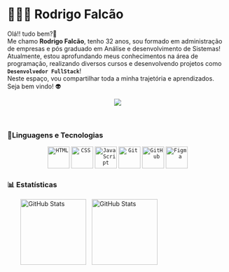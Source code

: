 # 👨🏼‍💻 Rodrigo Falcão 

Olá!! tudo bem?👋<br>
Me chamo **Rodrigo Falcão**, tenho 32 anos, sou formado em administração de empresas e pós graduado em Análise e desenvolvimento de Sistemas!<br>
Atualmente, estou aprofundando meus conhecimentos na área de programação, realizando diversos cursos e desenvolvendo projetos como <br> **`Desenvolvedor FullStack`**!<br> 
Neste espaço, vou compartilhar toda a minha trajetória e aprendizados.<br>
Seja bem vindo! 👽

<div align="center">
 <a href="https://www.linkedin.com/in/rodrigo-falcao-ferreira/" target="_blank"><img src="https://img.shields.io/badge/-LinkedIn-%230077B5?style=for-the-badge&logo=linkedin&logoColor=white" target="_blank"></a> 
</div>

<br/>
<br/>

### 🤖Linguagens e Tecnologias

<div align="center">
	<code><img width="50" src="https://raw.githubusercontent.com/marwin1991/profile-technology-icons/refs/heads/main/icons/html.png" alt="HTML" title="HTML"/></code>
	<code><img width="50" src="https://raw.githubusercontent.com/marwin1991/profile-technology-icons/refs/heads/main/icons/css.png" alt="CSS" title="CSS"/></code>
	<code><img width="50" src="https://raw.githubusercontent.com/marwin1991/profile-technology-icons/refs/heads/main/icons/javascript.png" alt="JavaScript" title="JavaScript"/></code>
	<code><img width="50" src="https://raw.githubusercontent.com/marwin1991/profile-technology-icons/refs/heads/main/icons/git.png" alt="Git" title="Git"/></code>
	<code><img width="50" src="https://raw.githubusercontent.com/marwin1991/profile-technology-icons/refs/heads/main/icons/github.png" alt="GitHub" title="GitHub"/></code>
	<code><img width="50" src="https://raw.githubusercontent.com/marwin1991/profile-technology-icons/refs/heads/main/icons/figma.png" alt="Figma" title="Figma"/></code>
</div>


### 📊 Estatísticas

<p>
  <img 
    align="left" 
    alt="GitHub Stats" 
    height="150" 
    style="padding-right: 10px; padding-left: 30px;" 
    src="https://github-readme-stats.vercel.app/api?username=rodrigo-falcao&show_icons=true&theme=tokyonight&include_all_commits=true&locale=pt-br" 
  />

<img 
      align="left" 
      alt="GitHub Stats" 
      height="150" 
      src="https://github-readme-stats.vercel.app/api/top-langs/?username=rodrigo-falcao&theme=tokyonight&layout=compact&custom_title=Tecnologias&langs_count=9" 
  />
</p>

